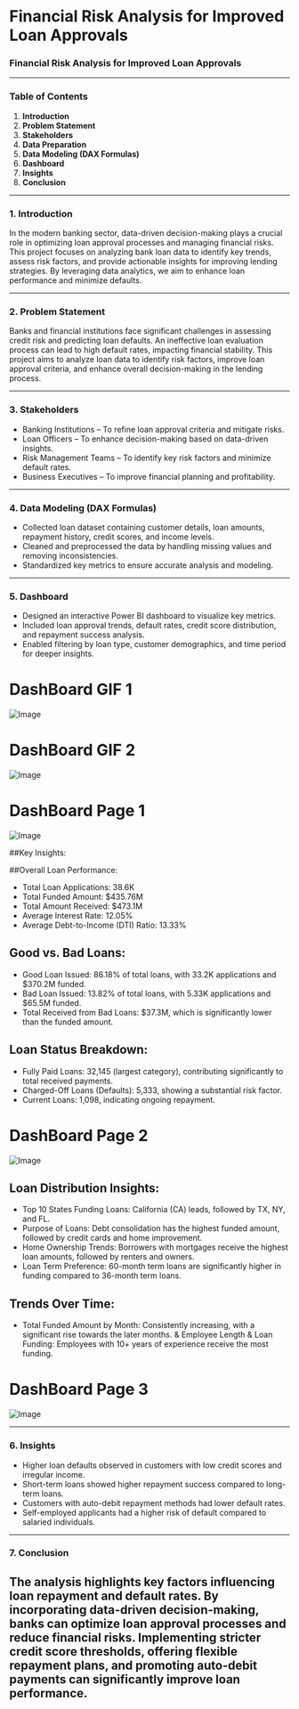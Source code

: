 # Financial Risk Analysis for Improved Loan Approvals

### **Financial Risk Analysis for Improved Loan Approvals**

---

### **Table of Contents**
1. **Introduction**
2. **Problem Statement**
3. **Stakeholders**
4. **Data Preparation**
5. **Data Modeling (DAX Formulas)**
6. **Dashboard**
7. **Insights**
8. **Conclusion**

---


### **1. Introduction**
In the modern banking sector, data-driven decision-making plays a crucial role in optimizing loan approval processes and managing financial risks. This project focuses on analyzing bank loan data to identify key trends, assess risk factors, and provide actionable insights for improving lending strategies. By leveraging data analytics, we aim to enhance loan performance and minimize defaults.

---
### **2. Problem Statement**
Banks and financial institutions face significant challenges in assessing credit risk and predicting loan defaults. An ineffective loan evaluation process can lead to high default rates, impacting financial stability. This project aims to analyze loan data to identify risk factors, improve loan approval criteria, and enhance overall decision-making in the lending process.

---

### **3. Stakeholders**
* Banking Institutions – To refine loan approval criteria and mitigate risks.
* Loan Officers – To enhance decision-making based on data-driven insights.
* Risk Management Teams – To identify key risk factors and minimize default rates.
* Business Executives – To improve financial planning and profitability.

---

### **4. Data Modeling (DAX Formulas)**
* Collected loan dataset containing customer details, loan amounts, repayment history, credit scores, and income levels.
* Cleaned and preprocessed the data by handling missing values and removing inconsistencies.
* Standardized key metrics to ensure accurate analysis and modeling.

---

### **5. Dashboard**
* Designed an interactive Power BI dashboard to visualize key metrics.
* Included loan approval trends, default rates, credit score distribution, and repayment success analysis.
* Enabled filtering by loan type, customer demographics, and time period for deeper insights.

# DashBoard GIF 1

![Image](https://github.com/user-attachments/assets/8e5181a5-4f98-4161-a8e4-d299f52e8882)

# DashBoard GIF 2

![Image](https://github.com/user-attachments/assets/bdd0f1aa-d2ee-4b86-9cd4-22b3fcb7d66b)

# DashBoard Page 1

 ![Image](https://github.com/user-attachments/assets/668ea6bf-f2ed-4979-a00f-f15fc9e32b79)

 ##Key Insights:
 
 ##Overall Loan Performance:

* Total Loan Applications: 38.6K
* Total Funded Amount: $435.76M
* Total Amount Received: $473.1M
* Average Interest Rate: 12.05%
* Average Debt-to-Income (DTI) Ratio: 13.33%

## Good vs. Bad Loans:

* Good Loan Issued: 86.18% of total loans, with 33.2K applications and $370.2M funded.
* Bad Loan Issued: 13.82% of total loans, with 5.33K applications and $65.5M funded.
* Total Received from Bad Loans: $37.3M, which is significantly lower than the funded amount.

## Loan Status Breakdown:

* Fully Paid Loans: 32,145 (largest category), contributing significantly to total received payments.
* Charged-Off Loans (Defaults): 5,333, showing a substantial risk factor.
* Current Loans: 1,098, indicating ongoing repayment.


# DashBoard Page 2

![Image](https://github.com/user-attachments/assets/1a2f57ee-d2cd-4b21-b7ed-57e6ab2c66e4)

## Loan Distribution Insights:

* Top 10 States Funding Loans: California (CA) leads, followed by TX, NY, and FL.
* Purpose of Loans: Debt consolidation has the highest funded amount, followed by credit cards and home improvement.
* Home Ownership Trends: Borrowers with mortgages receive the highest loan amounts, followed by renters and owners.
* Loan Term Preference: 60-month term loans are significantly higher in funding compared to 36-month term loans.

## Trends Over Time:

* Total Funded Amount by Month: Consistently increasing, with a significant rise towards the later months.
& Employee Length & Loan Funding: Employees with 10+ years of experience receive the most funding.

# DashBoard Page 3

![Image](https://github.com/user-attachments/assets/0a27257f-8460-4fe4-ac06-f01477e405d4)

---

### **6. Insights**
* Higher loan defaults observed in customers with low credit scores and irregular income.
* Short-term loans showed higher repayment success compared to long-term loans.
* Customers with auto-debit repayment methods had lower default rates.
* Self-employed applicants had a higher risk of default compared to salaried individuals.

---

### **7. Conclusion**

The analysis highlights key factors influencing loan repayment and default rates. By incorporating data-driven decision-making, banks can optimize loan approval processes and reduce financial risks. Implementing stricter credit score thresholds, offering flexible repayment plans, and promoting auto-debit payments can significantly improve loan performance.
---

